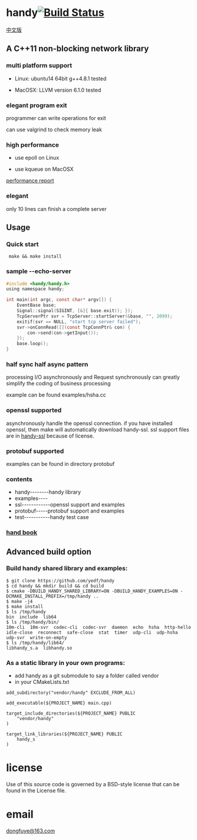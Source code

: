 handy[![Build Status](https://travis-ci.org/yedf2/handy.png)](https://travis-ci.org/yedf2/handy)
====
[中文版](https://github.com/yedf/handy/blob/master/README.md)
## A C++11 non-blocking network library

### multi platform support

*   Linux: ubuntu14 64bit g++4.8.1 tested

*   MacOSX: LLVM version 6.1.0 tested

### elegant program exit

programmer can write operations for exit

can use valgrind to check memory leak

### high performance

*   use epoll on Linux

*   use kqueue on MacOSX

[performance report](http://www.oschina.net/p/c11-handy)
### elegant

only 10 lines can finish a complete server

## Usage

### Quick start
```
 make && make install
```

### sample --echo-server

```c
#include <handy/handy.h>
using namespace handy;

int main(int argc, const char* argv[]) {
    EventBase base;
    Signal::signal(SIGINT, [&]{ base.exit(); });
    TcpServerPtr svr = TcpServer::startServer(&base, "", 2099);
    exitif(svr == NULL, "start tcp server failed");
    svr->onConnRead([](const TcpConnPtr& con) {
        con->send(con->getInput());
    });
    base.loop();
}
```

### half sync half async pattern

processing I/O asynchronously and Request synchronously can greatly simplify the coding of business processing

example can be found examples/hsha.cc

### openssl supported

asynchronously handle the openssl connection. if you have installed openssl, then make will automatically download handy-ssl.
ssl support files are in [handy-ssl](https://github.com/yedf/handy-ssl.git) because of license.

### protobuf supported

examples can be found in directory protobuf

### contents

*   handy--------handy library
*   examples----
*   ssl------------openssl support and examples
*   protobuf-----protobuf support and examples
*   test-----------handy test case

### [hand book](https://github.com/yedf/handy/blob/master/doc-cn.md)

## Advanced build option

### Build handy shared library and examples:
```
$ git clone https://github.com/yedf/handy
$ cd handy && mkdir build && cd build
$ cmake -DBUILD_HANDY_SHARED_LIBRARY=ON -DBUILD_HANDY_EXAMPLES=ON -DCMAKE_INSTALL_PREFIX=/tmp/handy ..
$ make -j4
$ make install
$ ls /tmp/handy
bin  include  lib64
$ ls /tmp/handy/bin/
10m-cli  10m-svr  codec-cli  codec-svr  daemon  echo  hsha  http-hello  idle-close  reconnect  safe-close  stat  timer  udp-cli  udp-hsha  udp-svr  write-on-empty
$ ls /tmp/handy/lib64/
libhandy_s.a  libhandy.so
```

### As a static library in your own programs:
* add handy as a git submodule to say a folder called vendor
* in your CMakeLists.txt

```
add_subdirectory("vendor/handy" EXCLUDE_FROM_ALL)

add_executable(${PROJECT_NAME} main.cpp)

target_include_directories(${PROJECT_NAME} PUBLIC
    "vendor/handy"
)

target_link_libraries(${PROJECT_NAME} PUBLIC
    handy_s
)
```

license
====
Use of this source code is governed by a BSD-style
license that can be found in the License file.

email
====
dongfuye@163.com
